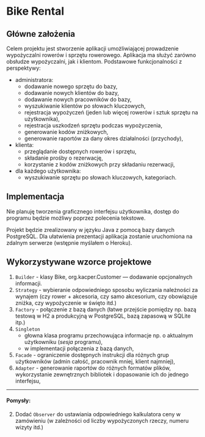 # Bike Rental

## Główne założenia
Celem projektu jest stworzenie aplikacji umożliwiającej prowadzenie wypożyczalni rowerów i sprzętu rowerowego. Aplikacja
ma służyć zarówno obsłudze wypożyczalni, jak i klientom. Podstawowe funkcjonalności z perspektywy:
* administratora:
    * dodawanie nowego sprzętu do bazy,
    * dodawanie nowych klientów do bazy,
    * dodawanie nowych pracowników do bazy,
    * wyszukiwanie klientów po słowach kluczowych,
    * rejestracja wypożyczeń (jeden lub więcej rowerów i sztuk sprzętu na użytkownika),
    * rejestracja uszkodzeń sprzętu podczas wypożyczenia,
    * generowanie kodów zniżkowych,
    * generowanie raportów za dany okres działalności (przychody),
* klienta:
    * przeglądanie dostępnych rowerów i sprzętu,
    * składanie prośby o rezerwację,
    * korzystanie z kodów zniżkowych przy składaniu rezerwacji,
* dla każdego użytkownika:
    * wyszukiwanie sprzętu po słowach kluczowych, kategoriach.
    
    
## Implementacja
Nie planuję tworzenia graficznego interfejsu użytkownika, dostęp do programu będzie możliwy poprzez polecenia tekstowe. 

Projekt będzie zrealizowany w języku Java z pomocą bazy danych PostgreSQL. Dla ułatwienia prezentacji aplikacja zostanie
uruchomiona na zdalnym serwerze (wstępnie myślałem o Heroku).

## Wykorzystywane wzorce projektowe

1. `Builder` - klasy Bike, org.kacper.Customer — dodawanie opcjonalnych informacji.
1. `Strategy` - wybieranie odpowiedniego sposobu wyliczania należności za wynajem (czy rower + akcesoria, czy samo
akcesorium, czy obowiązuje zniżka, czy wypożyczenie w święto itd.)
1. `Factory` - połączenie z bazą danych (łatwe przejście pomiędzy np. bazą testową w H2 a produkcyjną w PostgreSQL,
 bazą zapasową w SQLite itp.)
1. `Singleton` 
    * głowna klasa programu przechowująca informacje np. o aktualnym użytkowniku (*sesja* programu),
    * w implementacji połączenia z bazą danych,
1. `Facade` - ograniczenie dostępnych instrukcji dla różnych grup użytkowników (admin całość, pracownik mniej, klient 
najmniej),
1. `Adapter` - generowanie raportów do różnych formatów plików, wykorzystanie zewnętrznych bibliotek i dopasowanie ich
do jednego interfejsu,

---------------------
#### Pomysły:
2. Dodać `Observer` do ustawiania odpowiedniego kalkulatora ceny w zamówieniu (w zależności od liczby
wypożyczonych rzeczy, numeru wizyty itd.)